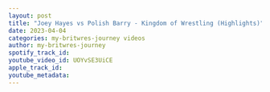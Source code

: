 ```yaml
---
layout: post
title: "Joey Hayes vs Polish Barry - Kingdom of Wrestling (Highlights)"
date: 2023-04-04
categories: my-britwres-journey videos
author: my-britwres-journey
spotify_track_id: 
youtube_video_id: UOYvSE3UiCE
apple_track_id: 
youtube_metadata: 
---
```

